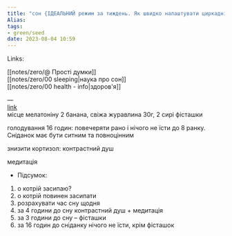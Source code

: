 ```yaml
---
title: "сон {ІДЕАЛЬНИЙ режим за тиждень. Як швидко налаштувати циркадні ритми} сон, прості думки"
Alias: 
tags:
- green/seed
date: 2023-08-04 10:59
---
```

Links:  

[[notes/zero/@ Прості думки]]  
[[notes/zero/00 sleeping|наука про сон]]  
[[notes/zero/00 health - info|здоров'я]]

—  
[link](https://www.youtube.com/watch?v=XKv8TmllDzE&list=PLqBEhHZZeHYpnq-mfksU5vjnTCQfu_E98&index=6)  
місце мелатоніну 2 банана, свіжа журавлина 30г, 2 сирі фісташки

голодування 16 годин: повечеряти рано і нічого не їсти до 8 ранку. Сніданок має бути ситним та повноцінним

знизити кортизол: контрастний душ

медитація

- Підсумок:
1. о котрій засипаю?
2. о котрій повинен засипати
3. розрахувати час сну щодня
4. за 4 години до сну контрастний душ + медитація
5. за 3 години до сну – фісташки
6. за 16 годин до сніданку нічого не їсти, крім фісташок